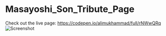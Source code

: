 # Masayoshi_Son_Tribute_Page
Check out the live page: https://codepen.io/alimukhammad/full/rNWwQRq
![Screenshot](screenshot.png)
